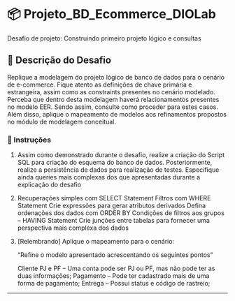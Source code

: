 # 📦 Projeto_BD_Ecommerce_DIOLab  
Desafio de projeto: Construindo primeiro projeto lógico e consultas  

## 📝 Descrição do Desafio  

Replique a modelagem do projeto lógico de banco de dados para o cenário de e-commerce. 
Fique atento as definições de chave primária e estrangeira, assim como as constraints presentes no cenário modelado.
Perceba que dentro desta modelagem haverá relacionamentos presentes no modelo EER. Sendo assim, consulte como proceder para estes casos. 
Além disso, aplique o mapeamento de modelos aos refinamentos propostos no módulo de modelagem conceitual.



### 🎯 Instruções  

1. Assim como demonstrado durante o desafio, realize a criação do Script SQL para criação do esquema do banco de dados.
    Posteriormente, realize a persistência de dados para realização de testes. 
    Especifique ainda queries mais complexas dos que apresentadas durante a explicação do desafio

2.  Recuperações simples com SELECT Statement
    Filtros com WHERE Statement
    Crie expressões para gerar atributos derivados
    Defina ordenações dos dados com ORDER BY
    Condições de filtros aos grupos – HAVING Statement
    Crie junções entre tabelas para fornecer uma perspectiva mais complexa dos dados

3. [Relembrando] Aplique o mapeamento para o  cenário:

    “Refine o modelo apresentado acrescentando os seguintes pontos”

    Cliente PJ e PF – Uma conta pode ser PJ ou PF, mas não pode ter as duas informações;
    Pagamento – Pode ter cadastrado mais de uma forma de pagamento;
    Entrega – Possui status e código de rastreio;
---

